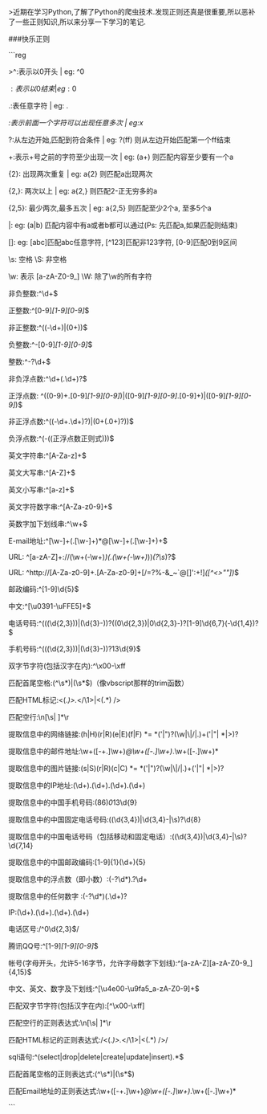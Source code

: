 \>近期在学习Python,了解了Python的爬虫技术.发现正则还真是很重要,所以恶补了一些正则知识,所以来分享一下学习的笔记.



\###快乐正则

\```reg

\>^:表示以0开头 | eg: ^0

$:表示以0结束 | eg: 0$

.:表任意字符 | eg: .

*:表示前面一个字符可以出现任意多次 | eg:x*

?:从左边开始,匹配到符合条件 | eg: ?(ff) 则从左边开始匹配第一个ff结束

+:表示+号之前的字符至少出现一次 | eg: (a+) 则匹配内容至少要有一个a

{2}: 出现两次重复 | eg: a{2} 则匹配a出现两次

{2,}: 两次以上 | eg: a{2,} 则匹配2-正无穷多的a

{2,5}: 最少两次,最多五次 | eg: a{2,5} 则匹配至少2个a, 至多5个a

|: eg: (a|b) 匹配内容中有a或者b都可以通过(Ps: 先匹配a,如果匹配则结束)

[]: eg: [abc]匹配abc任意字符, [^123]匹配非123字符, [0-9]匹配0到9区间

\s: 空格 \S: 非空格

\w: 表示 [a-zA-Z0-9_] \W: 除了\w的所有字符

[\u4E00-\u9FA5]: 汉字

非负整数:^\d+$

正整数:^[0-9]*[1-9][0-9]*$

非正整数:^((-\d+)|(0+))$

负整数:^-[0-9]*[1-9][0-9]*$

整数:^-?\d+$

非负浮点数:^\d+(\.\d+)?$

正浮点数: ^((0-9)+\.[0-9]*[1-9][0-9]*)|([0-9]*[1-9][0-9]*\.[0-9]+)|([0-9]*[1-9][0-9]*)$

非正浮点数:^((-\d+\.\d+)?)|(0+(\.0+)?))$

负浮点数:^(-((正浮点数正则式)))$

英文字符串:^[A-Za-z]+$

英文大写串:^[A-Z]+$

英文小写串:^[a-z]+$

英文字符数字串:^[A-Za-z0-9]+$

英数字加下划线串:^\w+$

E-mail地址:^[\w-]+(\.[\w-]+)*@[\w-]+(\.[\w-]+)+$

URL: ^[a-zA-Z]+://(\w+(-\w+)*)(\.(\w+(-\w+)*))*(\?\s*)?$

URL: ^http:\/\/[A-Za-z0-9]+\.[A-Za-z0-9]+[\/=\?%\-&_~`@[\]\':+!]*([^<>\"\"])*$

邮政编码:^[1-9]\d{5}$

中文:^[\u0391-\uFFE5]+$

电话号码:^((\(\d{2,3}\))|(\d{3}\-))?(\(0\d{2,3}\)|0\d{2,3}-)?[1-9]\d{6,7}(\-\d{1,4})?$

手机号码:^((\(\d{2,3}\))|(\d{3}\-))?13\d{9}$

双字节字符(包括汉字在内):^\x00-\xff

匹配首尾空格:(^\s*)|(\s*$)（像vbscript那样的trim函数）

匹配HTML标记:<(.*)>.*<\/\1>|<(.*) \/>

匹配空行:\n[\s| ]*\r

提取信息中的网络链接:(h|H)(r|R)(e|E)(f|F) *= *('|")?(\w|\\|\/|\.)+('|"| *|>)?

提取信息中的邮件地址:\w+([-+.]\w+)*@\w+([-.]\w+)*\.\w+([-.]\w+)*

提取信息中的图片链接:(s|S)(r|R)(c|C) *= *('|")?(\w|\\|\/|\.)+('|"| *|>)?

提取信息中的IP地址:(\d+)\.(\d+)\.(\d+)\.(\d+)

提取信息中的中国手机号码:(86)*0*13\d{9}

提取信息中的中国固定电话号码:(\(\d{3,4}\)|\d{3,4}-|\s)?\d{8}

提取信息中的中国电话号码（包括移动和固定电话）:(\(\d{3,4}\)|\d{3,4}-|\s)?\d{7,14}

提取信息中的中国邮政编码:[1-9]{1}(\d+){5}

提取信息中的浮点数（即小数）:(-?\d*)\.?\d+

提取信息中的任何数字 :(-?\d*)(\.\d+)?

IP:(\d+)\.(\d+)\.(\d+)\.(\d+)

电话区号:/^0\d{2,3}$/

腾讯QQ号:^[1-9]*[1-9][0-9]*$

帐号(字母开头，允许5-16字节，允许字母数字下划线):^[a-zA-Z][a-zA-Z0-9_]{4,15}$

中文、英文、数字及下划线:^[\u4e00-\u9fa5_a-zA-Z0-9]+$

匹配双字节字符(包括汉字在内):[^\x00-\xff]

匹配空行的正则表达式:\n[\s| ]*\r

匹配HTML标记的正则表达式:/<(.*)>.*<\/\1>|<(.*) \/>/

sql语句:^(select|drop|delete|create|update|insert).*$

匹配首尾空格的正则表达式:(^\s*)|(\s*$)

匹配Email地址的正则表达式:\w+([-+.]\w+)*@\w+([-.]\w+)*\.\w+([-.]\w+)*

\```